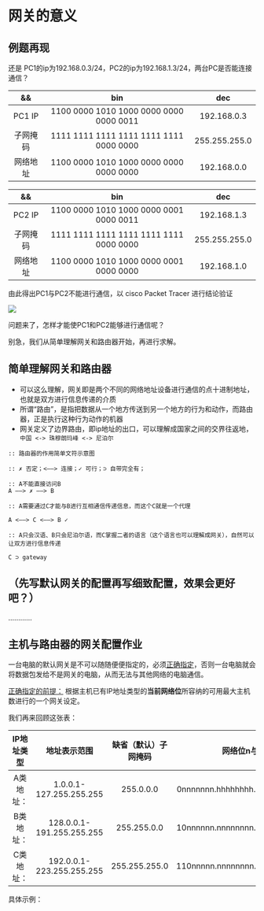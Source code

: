 # 网关的意义

## 例题再现

还是 PC1的ip为192.168.0.3/24，PC2的ip为192.168.1.3/24，两台PC是否能连接通信？

|&&|bin|dec
|:-:|:-:|:-:
|PC1 IP|1100 0000 1010 1000 0000 0000 0000 0011|192.168.0.3
|子网掩码|1111 1111 1111 1111 1111 1111 0000 0000|255.255.255.0
|网络地址|1100 0000 1010 1000 0000 0000 0000 0000|192.168.0.0

|&&|bin|dec
|:-:|:-:|:-:
|PC2 IP|1100 0000 1010 1000 0000 0001 0000 0011|192.168.1.3
|子网掩码|1111 1111 1111 1111 1111 1111 0000 0000|255.255.255.0
|网络地址|1100 0000 1010 1000 0000 0001 0000 0000|192.168.1.0

由此得出PC1与PC2不能进行通信，以 cisco Packet Tracer 进行结论验证

![](https://i.postimg.cc/NMSCcpnN/pc-not-Conn.gif)

问题来了，怎样才能使PC1和PC2能够进行通信呢？

别急，我们从简单理解网关和路由器开始，再进行求解。

## 简单理解网关和路由器 

* 可以这么理解，网关即是两个不同的网络地址设备进行通信的点十进制地址，也就是双方进行信息传递的介质
* 所谓“路由”，是指把数据从一个地方传送到另一个地方的行为和动作，而路由器，正是执行这种行为动作的机器
* 网关定义了边界路由，即ip地址的出口，可以理解成国家之间的交界往返地，`中国 <-> 珠穆朗玛峰 <-> 尼泊尔`

```
:: 路由器的作用简单文符示意图

:: ✗ 否定；<——> 连接；✓ 可行；⊃ 自带完全有；

:: A不能直接访问B
A ——> ✗ ——> B

:: A需要通过C才能与B进行互相通信传递信息，而这个C就是一个代理

A <——> C <——> B ✓

:: A只会汉语、B只会尼泊尔语，而C掌握二者的语言（这个语言也可以理解成网关），自然可以让双方进行信息传递

C ⊃ gateway

```

## （先写默认网关的配置再写细致配置，效果会更好吧？）


............


## 主机与路由器的网关配置作业

一台电脑的默认网关是不可以随随便便指定的，必须<ins>正确指定</ins>，否则一台电脑就会将数据包发给不是网关的电脑，从而无法与其他网络的电脑通信。

<ins>正确指定的前提：</ins> 根据主机已有IP地址类型的**当前网络位**所容纳的可用最大主机数进行的一个网关设定。

我们再来回顾这张表：

|IP地址类型|地址表示范围|缺省（默认）子网掩码|网络位n与主机位h
|:-:|:-:|:-:|:-:|
|A类地址：|1.0.0.1-127.255.255.255|255.0.0.0|0nnnnnnn.hhhhhhhh.hhhhhhhh.hhhhhhhh
|B类地址：|128.0.0.1-191.255.255.255|255.255.0.0|10nnnnnn.nnnnnnnn.hhhhhhhh.hhhhhhhh
|C类地址：|192.0.0.1-223.255.255.255|255.255.255.0|110nnnnn.nnnnnnnn.nnnnnnnn.hhhhhhhh

具体示例：

